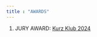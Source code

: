 ```yaml
---
title : "AWARDS"
---
```

1. JURY AWARD: <a href="https://kurzklub.com/selections/blossom-edition-selection-24/">Kurz Klub 2024</a>   
